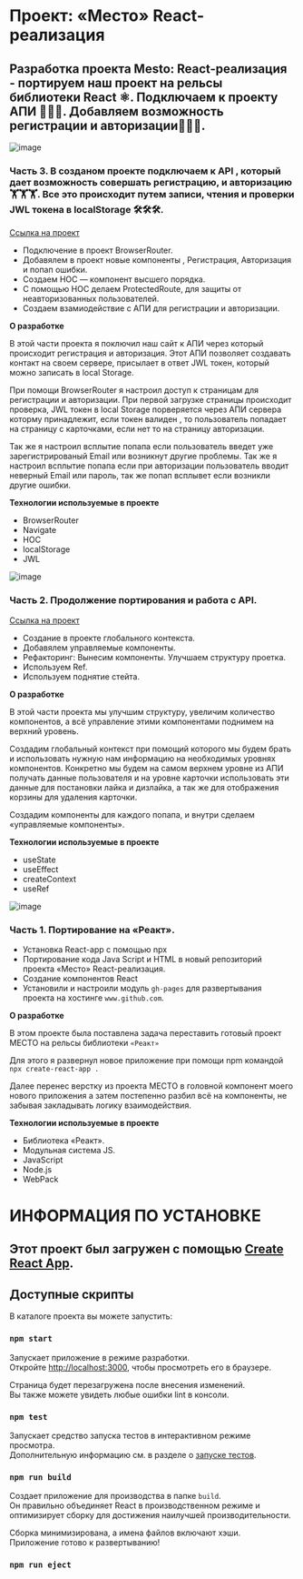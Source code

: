 # Проект: «Место» React-реализация

## Разработка проекта Mesto: React-реализация - портируем наш проект на рельсы библиотеки React ⚛️. Подключаем к проекту АПИ 🚀🚀🚀. Добавляем возможность регистрации и авторизации🔑🔑🔑.

![image](https://raw.githubusercontent.com/forgohill/react-mesto-auth/main/src/images/prew__st_3.jpg)

###  Часть 3. В созданом проекте подключаем к API , который дает возможность совершать регистрацию, и авторизацию 🏋️🏋️🏋️. Все это происходит путем записи, чтения и проверки JWL токена в localStorage 🛠️🛠️🛠️.

[Ссылка на проект](https://forgohill.github.io/react-mesto-auth/)

* Подключение в проект BrowserRouter.
* Добавялем в проект новые компоненты , Регистрация, Авторизация и попап ошибки.
* Создаем HOC — компонент высшего порядка.
* С помощью HOC делаем ProtectedRoute, для защиты от неавторизованных пользователей.
* Создаем взамиодействие с АПИ для регистрации и авторизации.

**О разработке**

В этой части проекта я поключил наш сайт к АПИ через который происходит регистрация и авторизация. Этот АПИ позволяет создавать контакт на своем сервере, присылает в ответ JWL токен, который можно записать в local Storage.

При помощи BrowserRouter я настроил доступ к страницам для регистрации и авторизации. При первой загрузке страницы происходит проверка, JWL токен в local Storage порверяется через АПИ сервера которму принадлежит, если токен валиден , то пользователь попадает на страницу с карточками, если нет то на страницу авторизации.

Так же я настроил всплытие попапа если пользователь введет уже зарегистрированый Email или возникнут другие проблемы. Так же я настроил всплытие попапа если при авторизации пользователь вводит неверный Email или пароль, так же попап всплывет если возникли другие ошибки.

**Технологии используемые в проекте**

* BrowserRouter
* Navigate
* HOC
* localStorage
* JWL


![image](https://raw.githubusercontent.com/forgohill/mesto-react/main/src/images/prew__st_2%400%2C75x.jpg)
###  Часть 2. Продолжение портирования и работа с API.
[Ссылка на проект](https://forgohill.github.io/mesto-react/)

* Создание в проекте глобального контекста.
* Добавялем управляемые компоненты.
* Рефакторинг: Вынесим компоненты. Улучшаем структуру проетка.
* Используем Ref.
* Используем поднятие стейта.

**О разработке**

В этой части проекта мы улучшим структуру, увеличим количество компонентов, а всё управление этими компонентами поднимем на верхний уровень.

Создадим глобальный контекст при помощий которого мы будем брать и использовать нужную нам информацию на необходимых уровнях компонентов. Конкретно мы будем на самом верхнем уровне из АПИ получать данные пользователя и на уровне карточки использовать эти данные для постановки лайка и дизлайка, а так же для отображения корзины для удаления карточки.

Создадим компоненты для каждого попапа, и внутри сделаем «управляемые компоненты».


**Технологии используемые в проекте**

* useState
* useEffect
* createContext
* useRef


![image](https://github.com/forgohill/mesto-react/blob/main/src/images/prew__st_1%400%2C75x.jpg)

###  Часть 1. Портирование на «Реакт».

* Установка React-app с помощью npx
* Портирование кода Java Script и HTML в новый репозиторий проекта «Место» React-реализация.
* Создание компонентов React
* Установили и настроили модуль `gh-pages` для развертывания проекта на хостинге `www.github.com`.


**О разработке**

В этом проекте была поставлена задача переставить готовый проект МЕСТО на рельсы библиотеки `«Реакт»`

Для этого я развернул новое приложение при помощи npm командой `npx create-react-app .`

Далее перенес верстку из проекта МЕСТО в головной компонент моего нового приложения а затем постепенно разбил всё на компоненты, не забывая закладывать логику взаимодействия.

**Технологии используемые в проекте**

* Библиотека «Реакт».
* Модульная система JS.
* JavaScript
* Node.js
* WebPack






# ИНФОРМАЦИЯ ПО УСТАНОВКЕ

## Этот проект был загружен с помощью [Create React App](https://github.com/facebook/create-react-app).

## Доступные скрипты

В каталоге проекта вы можете запустить:

### `npm start`

Запускает приложение в режиме разработки.\
Откройте [http://localhost:3000](http://localhost:3000), чтобы просмотреть его в браузере.

Страница будет перезагружена после внесения изменений.\
Вы также можете увидеть любые ошибки lint в консоли.

### `npm test`

Запускает средство запуска тестов в интерактивном режиме просмотра.\
Дополнительную информацию см. в разделе о [запуске тестов](https://facebook.github.io/create-react-app/docs/running-tests).

### `npm run build`

Создает приложение для производства в папке `build`.\
Он правильно объединяет React в производственном режиме и оптимизирует сборку для достижения наилучшей производительности.

Сборка минимизирована, а имена файлов включают хэши.\
Приложение готово к развертыванию!

### `npm run eject`
